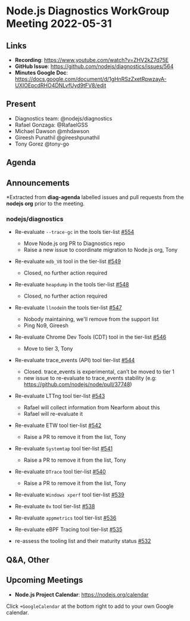 # Node.js  Diagnostics WorkGroup Meeting 2022-05-31

## Links

* **Recording**: https://www.youtube.com/watch?v=ZHV2kZ7d75E
* **GitHub Issue**: https://github.com/nodejs/diagnostics/issues/564
* **Minutes Google Doc**: https://docs.google.com/document/d/1gHnRSzZxetRpwzayA-UXIOEpcdRHO4DNLvfUyd9tFV8/edit

## Present

* Diagnostics team: @nodejs/diagnostics
* Rafael Gonzaga: @RafaelGSS
* Michael Dawson @mhdawson
* Gireesh Punathil @gireeshpunathil
* Tony Gorez @tony-go


## Agenda

## Announcements

*Extracted from **diag-agenda** labelled issues and pull requests from the **nodejs org** prior to the meeting.

### nodejs/diagnostics

* Re-evaluate `--trace-gc` in the tools tier-list [#554](https://github.com/nodejs/diagnostics/issues/554)
  * Move Node.js org PR to Diagnostics repo
  * Raise a new issue to coordinate migration to Node.js org, Tony

* Re-evaluate `mdb_V8` tool in the tier-list [#549](https://github.com/nodejs/diagnostics/issues/549)
  * Closed, no further action required

* Re-evaluate `heapdump`	in the tools tier-list [#548](https://github.com/nodejs/diagnostics/issues/548)
  * Closed, no further action required

* Re-evaluate `llnode`in the tools tier-list [#547](https://github.com/nodejs/diagnostics/issues/547)
  * Nobody maintaining, we'll remove from the support list
  * Ping No9, Gireesh

* Re-evaluate Chrome Dev Tools (CDT) tool in the tier-list [#546](https://github.com/nodejs/diagnostics/issues/546)
  * Move to tier 3, Tony

* Re-evaluate trace_events (API) tool tier-list [#544](https://github.com/nodejs/diagnostics/issues/544)
  * Closed. trace_events is experimental, can’t be moved to tier 1
  * new issue to re-evaluate to trace_events stability (e.g: https://github.com/nodejs/node/pull/37748)

* Re-evaluate LTTng tool tier-list [#543](https://github.com/nodejs/diagnostics/issues/543)
  * Rafael will collect information from Nearform about this
  * Rafael will re-evaluate it

* Re-evaluate ETW tool tier-list [#542](https://github.com/nodejs/diagnostics/issues/542)
  * Raise a PR to remove it from the list, Tony

* Re-evaluate `Systemtap` tool tier-list [#541](https://github.com/nodejs/diagnostics/issues/541)
  * Raise a PR to remove it from the list, Tony

* Re-evaluate `DTrace` tool tier-list [#540](https://github.com/nodejs/diagnostics/issues/540)
  * Raise a PR to remove it from the list, Tony

* Re-evaluate `Windows xperf` tool tier-list [#539](https://github.com/nodejs/diagnostics/issues/539)
* Re-evaluate `0x` tool tier-list  [#538](https://github.com/nodejs/diagnostics/issues/538)
* Re-evaluate `appmetrics` tool tier-list [#536](https://github.com/nodejs/diagnostics/issues/536)
* Re-evaluate eBPF Tracing tool tier-list [#535](https://github.com/nodejs/diagnostics/issues/535)
* re-assess the tooling list and their maturity status [#532](https://github.com/nodejs/diagnostics/issues/532)



## Q&A, Other

## Upcoming Meetings

* **Node.js Project Calendar**: <https://nodejs.org/calendar>

Click `+GoogleCalendar` at the bottom right to add to your own Google calendar.
